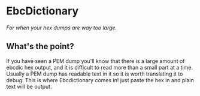 # EbcDictionary
*For when your hex dumps are way too large.*

## What's the point?
If you have seen a PEM dump you'll know that there is a large amount of ebcdic hex output, and it is difficult to read more than a small part at a time. Usually a PEM dump has readable text in it so it is worth translating it to debug. This is where Ebcdictionary comes in! just paste the hex in and plain text will be output.
